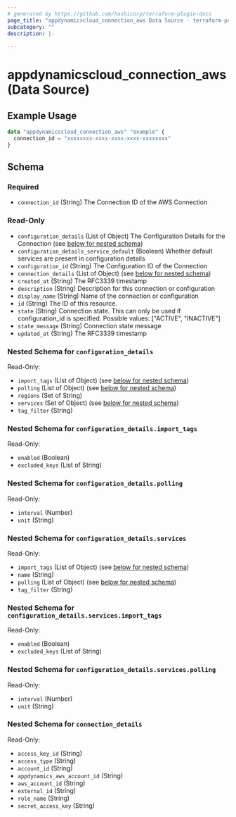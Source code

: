 ```yaml
---
# generated by https://github.com/hashicorp/terraform-plugin-docs
page_title: "appdynamicscloud_connection_aws Data Source - terraform-provider-appdynamicscloud"
subcategory: ""
description: |-
  
---
```


# appdynamicscloud_connection_aws (Data Source)



## Example Usage

```terraform
data "appdynamicscloud_connection_aws" "example" {
  connection_id = "xxxxxxxx-xxxx-xxxx-xxxx-xxxxxxxx"
}
```

<!-- schema generated by tfplugindocs -->
## Schema

### Required

- `connection_id` (String) The Connection ID of the AWS Connection

### Read-Only

- `configuration_details` (List of Object) The Configuration Details for the Connection (see [below for nested schema](#nestedatt--configuration_details))
- `configuration_details_service_default` (Boolean) Whether default services are present in configuration details
- `configuration_id` (String) The Configuration ID of the Connection
- `connection_details` (List of Object) (see [below for nested schema](#nestedatt--connection_details))
- `created_at` (String) The RFC3339 timestamp
- `description` (String) Description for this connection or configuration
- `display_name` (String) Name of the connection or configuration
- `id` (String) The ID of this resource.
- `state` (String) Connection state. This can only be used if configuration_id is specified. Possible values: ["ACTIVE", "INACTIVE"]
- `state_message` (String) Connection state message
- `updated_at` (String) The RFC3339 timestamp

<a id="nestedatt--configuration_details"></a>
### Nested Schema for `configuration_details`

Read-Only:

- `import_tags` (List of Object) (see [below for nested schema](#nestedobjatt--configuration_details--import_tags))
- `polling` (List of Object) (see [below for nested schema](#nestedobjatt--configuration_details--polling))
- `regions` (Set of String)
- `services` (Set of Object) (see [below for nested schema](#nestedobjatt--configuration_details--services))
- `tag_filter` (String)

<a id="nestedobjatt--configuration_details--import_tags"></a>
### Nested Schema for `configuration_details.import_tags`

Read-Only:

- `enabled` (Boolean)
- `excluded_keys` (List of String)


<a id="nestedobjatt--configuration_details--polling"></a>
### Nested Schema for `configuration_details.polling`

Read-Only:

- `interval` (Number)
- `unit` (String)


<a id="nestedobjatt--configuration_details--services"></a>
### Nested Schema for `configuration_details.services`

Read-Only:

- `import_tags` (List of Object) (see [below for nested schema](#nestedobjatt--configuration_details--services--import_tags))
- `name` (String)
- `polling` (List of Object) (see [below for nested schema](#nestedobjatt--configuration_details--services--polling))
- `tag_filter` (String)

<a id="nestedobjatt--configuration_details--services--import_tags"></a>
### Nested Schema for `configuration_details.services.import_tags`

Read-Only:

- `enabled` (Boolean)
- `excluded_keys` (List of String)


<a id="nestedobjatt--configuration_details--services--polling"></a>
### Nested Schema for `configuration_details.services.polling`

Read-Only:

- `interval` (Number)
- `unit` (String)




<a id="nestedatt--connection_details"></a>
### Nested Schema for `connection_details`

Read-Only:

- `access_key_id` (String)
- `access_type` (String)
- `account_id` (String)
- `appdynamics_aws_account_id` (String)
- `aws_account_id` (String)
- `external_id` (String)
- `role_name` (String)
- `secret_access_key` (String)


